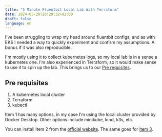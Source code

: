 ```yaml
---
title: "5 Minute Fluentbit Local Lab With Terraform"
date: 2024-05-20T20:29:32+02:00
draft: false
language: en
---
```


I've been struggling to wrap my head around fluentbit configs, and as with EKS I needed a way to quickly experiment and confirm my assumptions. A bonus if it was also reproducible.

I'm mostly using it to collect kubernetes logs, so my local lab is in a sense a kubernetes one. I'm also experienced in Terraform, so it would make sense to use it to spin up the lab. This brings us to our [Pre requisites](#pre-requisites).

## Pre requisites

1. A kubernetes local cluster
2. Terraform
3. kubectl

Item 1 has many options, in my case I'm using the local cluster provided by Docker Desktop. Other options include minikube, kind, k3s, etc.

You can install Item 2 from the [official website](https://www.terraform.io/downloads.html). The same goes for [Item 3](https://kubernetes.io/docs/tasks/tools/).

